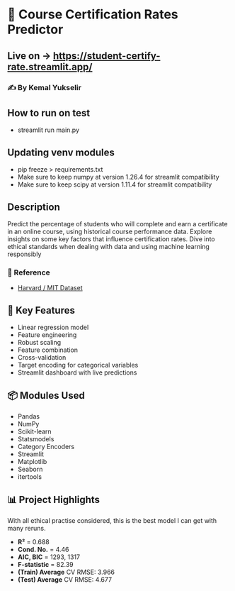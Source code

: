 # 🎯 Course Certification Rates Predictor

## Live on -> https://student-certify-rate.streamlit.app/

### ✍️ By Kemal Yukselir

## How to run on test
- streamlit run main.py

## Updating venv modules
- pip freeze > requirements.txt
- Make sure to keep numpy at version 1.26.4 for streamlit compatibility
- Make sure to keep scipy at version 1.11.4 for streamlit compatibility

## Description
Predict the percentage of students who will complete and earn a certificate in an online course, using historical course performance data.
Explore insights on some key factors that influence certification rates.
Dive into ethical standards when dealing with data and using machine learning responsibly

### 🔗 Reference
- [Harvard / MIT Dataset](https://www.kaggle.com/datasets/edx/course-study?resource=download)

## 🔑 Key Features
- Linear regression model  
- Feature engineering  
- Robust scaling  
- Feature combination  
- Cross-validation  
- Target encoding for categorical variables  
- Streamlit dashboard with live predictions

## 📦 Modules Used
- Pandas  
- NumPy  
- Scikit-learn  
- Statsmodels  
- Category Encoders  
- Streamlit  
- Matplotlib  
- Seaborn
- itertools

## 📊 Project Highlights
With all ethical practise considered, this is the best model I can get with many reruns.
- **R²** = 0.688
- **Cond. No.** = 4.46
- **AIC, BIC** = 1293, 1317
- **F-statistic** = 82.39
- **(Train) Average** CV RMSE: 3.966
- **(Test) Average** CV RMSE: 4.677
